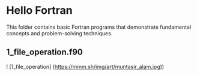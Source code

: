 # Hello Fortran
This folder contains basic Fortran programs that demonstrate fundamental concepts and problem-solving techniques.

## 1_file_operation.f90
! [1_file_operation] (https://mmm.sh/img/art/muntasir_alam.jpg))
